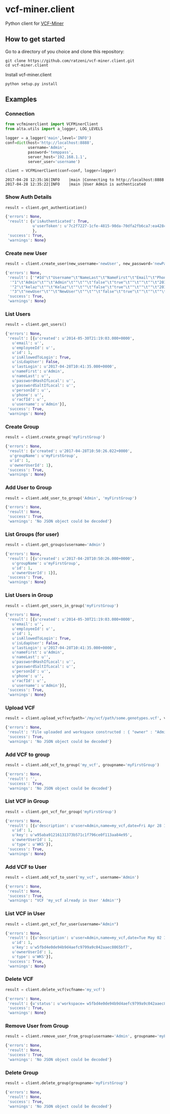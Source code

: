 # vcf-miner.client
Python client for [VCF-Miner](https://github.com/Steven-N-Hart/vcf-miner) 

## How to get started
Go to a directory of you choice and clone this repository:
```
git clone https://github.com/ratzeni/vcf-miner.client.git
cd vcf-miner.client
```

Install vcf-miner.client
```
python setup.py install
```

## Examples
### Connection
```python
from vcfminerclient import VCFMinerClient
from alta.utils import a_logger, LOG_LEVELS

logger = a_logger('main',level='INFO')
conf=dict(host='http://localhost:8888',
          username='Admin',
          password='temppass',
          server_host='192.168.1.1',
          server_user='username')

client = VCFMinerClient(conf=conf, logger=logger)
```
```text
2017-04-28 12:35:16|INFO    |main |Connecting to http://localhost:8888 
2017-04-28 12:35:22|INFO    |main |User Admin is authenticated
```
### Show Auth Details
```python
result = client.get_authentication()
```
```python
{'errors': None,
 'result': {u'isAuthenticated': True,
            u'userToken': u'7c2f7227-1cfe-4815-90da-70dfa2fb6ca7:ea428c44-2f3d-4e07-9d68-b5ddadeef538'
            },
 'success': True,
 'warnings': None}
```
### Create new User
```python
result = client.create_user(new_username='newUser', new_password='newPassword')
```
```python
{'errors': None,
 'result': ['"#Id"\t"Username"\t"NameLast"\t"NameFirst"\t"Email"\t"Phone"\t"IsLdapUser"\t"IsAllowedToLogin"\t"PersonId"\t"EmployeeId"\t"RacfId"\t"Created"\t"LastLogin"\t"PasswordSaltIfLocal"\t"PasswordHashIfLocal"',
  '"1"\t"Admin"\t""\t"Admin"\t""\t""\t"false"\t"true"\t""\t""\t""\t"2014-05-30 21:19:03.003"\t"2017-06-06 16:40:53.053"\t"5e63c61d-79a1-4c42-b14b-d7c820570a75"\t"$2a$08$wZ0xOUJw/BBqUxJwxwDhxuYRR4Gyuphmb6LOg3/oymNP8Txuowtay"',
  '"2"\t"kelaz"\t""\t"Kelaz"\t""\t""\t"false"\t"true"\t""\t""\t""\t"2017-04-19 04:25:44.044"\t"2017-04-26 19:07:29.029"\t"5e63c61d-79a1-4c42-b14b-d7c820570a75"\t"$2a$08$DLgWcx.j43k3pLUBw4DXcOn5R6Da4b2uqvguIIhttA2iQqEBLk./C"',
  '"3"\t"newUser"\t""\t"NewUser"\t""\t""\t"false"\t"true"\t""\t""\t""\t"2017-06-06 04:40:57.200"\t"2017-06-06 04:40:57.200"\t"5e63c61d-79a1-4c42-b14b-d7c820570a75"\t"$2a$08$KHiMrMLGbqNPfyqs6xd3V.l68CfVd4tUbLW7cn9mqSZg.rx5vs71K"'],
 'success': True,
 'warnings': None}
```
### List Users
```python
result = client.get_users()
```
```python
{'errors': None,
 'result': [{u'created': u'2014-05-30T21:19:03.000+0000',
   u'email': u'',
   u'employeeId': u'',
   u'id': 1,
   u'isAllowedToLogin': True,
   u'isLdapUser': False,
   u'lastLogin': u'2017-04-28T10:41:35.000+0000',
   u'nameFirst': u'Admin',
   u'nameLast': u'',
   u'passwordHashIfLocal': u'',
   u'passwordSaltIfLocal': u'',
   u'personId': u'',
   u'phone': u'',
   u'racfId': u'',
   u'username': u'Admin'}],
 'success': True,
 'warnings': None}
```
### Create Group
```python
result = client.create_group('myFirstGroup')
```
```python
{'errors': None,
 'result': {u'created': u'2017-04-28T10:50:26.022+0000',
  u'groupName': u'myFirstGroup',
  u'id': 1,
  u'ownerUserId': 1},
 'success': True,
 'warnings': None}
```
### Add User to Group
```python
result = client.add_user_to_group('Admin', 'myFirstGroup')
```
```python
{'errors': None,
 'result': None,
 'success': True,
 'warnings': 'No JSON object could be decoded'}
```
### List Groups (for user)
```python
result = client.get_groups(username='Admin')
```
```python
{'errors': None,
 'result': [{u'created': u'2017-04-28T10:50:26.000+0000',
   u'groupName': u'myFirstGroup',
   u'id': 1,
   u'ownerUserId': 1}],
 'success': True,
 'warnings': None}
```
### List Users in Group 
```python
result = client.get_users_in_group('myFirstGroup')
```
```python
{'errors': None,
 'result': [{u'created': u'2014-05-30T21:19:03.000+0000',
   u'email': u'',
   u'employeeId': u'',
   u'id': 1,
   u'isAllowedToLogin': True,
   u'isLdapUser': False,
   u'lastLogin': u'2017-04-28T10:41:35.000+0000',
   u'nameFirst': u'Admin',
   u'nameLast': u'',
   u'passwordHashIfLocal': u'',
   u'passwordSaltIfLocal': u'',
   u'personId': u'',
   u'phone': u'',
   u'racfId': u'',
   u'username': u'Admin'}],
 'success': True,
 'warnings': None}
```
### Upload VCF
```python
result = client.upload_vcf(vcfpath='/my/vcf/path/some.genotypes.vcf', vcfname='my_vcf')
```
```python
{'errors': None,
 'result': 'File uploaded and workspace constructed : { "owner" : "Admin" , "alias" : "my_vcf" , "ready" : 1 , "_id" :  { "$oid" : "59033ffbe4b0d97b915db706"} , "key" : "w95aba91216131373b571c1f796ce0f113aa84e95"}',
 'success': True,
 'warnings': 'No JSON object could be decoded'}
```
### Add VCF to group
```python
result = client.add_vcf_to_group('my_vcf', groupname='myFirstGroup')
```
```python
{'errors': None,
 'result': '',
 'success': True,
 'warnings': 'No JSON object could be decoded'}
```
### List VCF in Group
```python
result = client.get_vcf_for_group('myFirstGroup')
```
```python
{'errors': None,
 'result': [{u'description': u'user=Admin,name=my_vcf,date=Fri Apr 28 13:13:31 UTC 2017',
   u'id': 1,
   u'key': u'w95aba91216131373b571c1f796ce0f113aa84e95',
   u'ownerUserId': 1,
   u'type': u'WKS'}],
 'success': True,
 'warnings': None}
```
### Add VCF to User
```python
result = client.add_vcf_to_user('my_vcf', username='Admin')
```
```python
{'errors': None,
 'result': None,
 'success': True,
 'warnings': "VCF 'my_vcf already in User 'Admin'"}
```
### List VCF in User
```python
result = client.get_vcf_for_user(username="Admin")
```
```python
{'errors': None,
 'result': [{u'description': u'user=Admin,name=my_vcf,date=Tue May 02 10:32:53 UTC 2017',
   u'id': 1,
   u'key': u'w5fbd4e0de94b9d4aefc9799a9c042aaec8065bf7',
   u'ownerUserId': 1,
   u'type': u'WKS'}],
 'success': True,
 'warnings': None}
```
### Delete VCF
```python
result = client.delete_vcf(vcfname='my_vcf')
```
```python
{'errors': None,
 'result': {u'status': u'workspace= w5fbd4e0de94b9d4aefc9799a9c042aaec8065bf7 deleted'},
 'success': True,
 'warnings': None}
```
### Remove User from Group
```python
result = client.remove_user_from_group(username='Admin', groupname='myFirstGroup')
```
```python
{'errors': None,
 'result': None,
 'success': True,
 'warnings': 'No JSON object could be decoded'}
```
### Delete Group
```python
result = client.delete_group(groupname='myFirstGroup')
```
```python
{'errors': None,
 'result': None,
 'success': True,
 'warnings': 'No JSON object could be decoded'}
```
